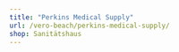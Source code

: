 ```yaml
---
title: "Perkins Medical Supply"
url: /vero-beach/perkins-medical-supply/
shop: Sanitätshaus
---
```

